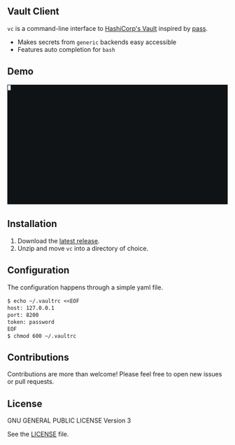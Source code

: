 Vault Client
------------
`vc` is a command-line interface to [HashiCorp's Vault](https://www.vaultproject.io/) inspired by [pass](https://www.passwordstore.org/).

* Makes secrets from `generic` backends easy accessible
* Features auto completion for `bash`

Demo
----

![gif](sample/demo.gif)

Installation
------------
1. Download the [latest release](https://github.com/adfinis-sygroup/vault-client/releases).
2. Unzip and move `vc` into a directory of choice.

Configuration
-------------
The configuration happens through a simple yaml file.
```
$ echo ~/.vaultrc <<EOF
host: 127.0.0.1 
port: 8200
token: password
EOF
$ chmod 600 ~/.vaultrc
```

Contributions
-------------
Contributions are more than welcome! Please feel free to open new issues or
pull requests.

License
-------
GNU GENERAL PUBLIC LICENSE Version 3

See the	[LICENSE](LICENSE) file.
